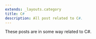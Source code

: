 ```yaml
---
extends: _layouts.category
title: C#
description: All post related to C#.
---
```


These posts are in some way related to C#.
